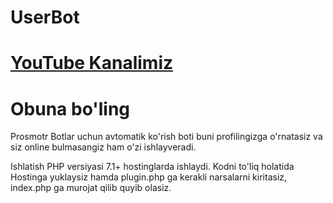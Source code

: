 # UserBot

# [YouTube Kanalimiz](https://www.youtube.com/watch?v=aFDDriV6Fqo)

# Obuna bo'ling

Prosmotr Botlar uchun avtomatik ko'rish boti buni profilingizga o'rnatasiz va siz online bulmasangiz ham o'zi ishlayveradi.

Ishlatish PHP versiyasi 7.1+ hostinglarda ishlaydi. Kodni to'liq holatida Hostinga yuklaysiz hamda plugin.php ga kerakli narsalarni kiritasiz, index.php ga murojat qilib quyib olasiz.
